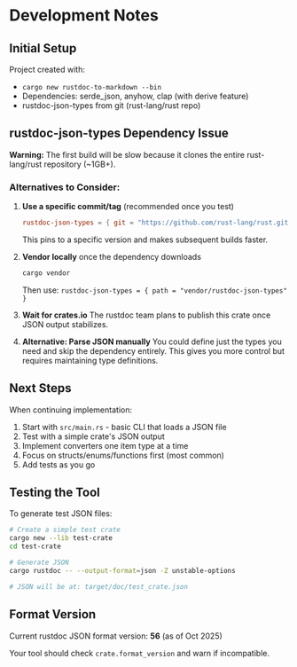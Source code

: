 # Development Notes

## Initial Setup

Project created with:
- `cargo new rustdoc-to-markdown --bin`
- Dependencies: serde_json, anyhow, clap (with derive feature)
- rustdoc-json-types from git (rust-lang/rust repo)

## rustdoc-json-types Dependency Issue

**Warning:** The first build will be slow because it clones the entire rust-lang/rust repository (~1GB+).

### Alternatives to Consider:

1. **Use a specific commit/tag** (recommended once you test)
   ```toml
   rustdoc-json-types = { git = "https://github.com/rust-lang/rust.git", rev = "42b384ec" }
   ```
   This pins to a specific version and makes subsequent builds faster.

2. **Vendor locally** once the dependency downloads
   ```bash
   cargo vendor
   ```
   Then use: `rustdoc-json-types = { path = "vendor/rustdoc-json-types" }`

3. **Wait for crates.io**
   The rustdoc team plans to publish this crate once JSON output stabilizes.

4. **Alternative: Parse JSON manually**
   You could define just the types you need and skip the dependency entirely.
   This gives you more control but requires maintaining type definitions.

## Next Steps

When continuing implementation:

1. Start with `src/main.rs` - basic CLI that loads a JSON file
2. Test with a simple crate's JSON output
3. Implement converters one item type at a time
4. Focus on structs/enums/functions first (most common)
5. Add tests as you go

## Testing the Tool

To generate test JSON files:

```bash
# Create a simple test crate
cargo new --lib test-crate
cd test-crate

# Generate JSON
cargo rustdoc -- --output-format=json -Z unstable-options

# JSON will be at: target/doc/test_crate.json
```

## Format Version

Current rustdoc JSON format version: **56** (as of Oct 2025)

Your tool should check `crate.format_version` and warn if incompatible.
